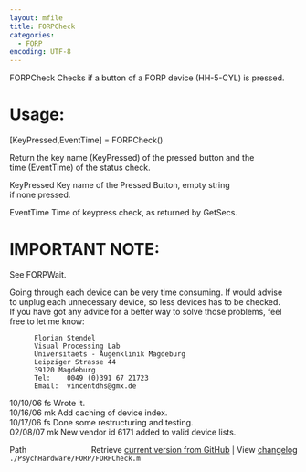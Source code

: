 ```yaml
---
layout: mfile
title: FORPCheck
categories:
  - FORP
encoding: UTF-8
---
```


FORPCheck Checks if a button of a FORP device (HH-5-CYL) is pressed.  

# Usage:  

   [KeyPressed,EventTime] = FORPCheck()  


Return the key name (KeyPressed) of the pressed button and the  
time (EventTime) of the status check.  


   KeyPressed          Key name of the Pressed Button, empty string  
                       if none pressed.  


   EventTime           Time of keypress check, as returned by GetSecs.  

# IMPORTANT NOTE:  


   See FORPWait.  

   Going through each device can be very time consuming. If would advise  
   to unplug each unnecessary device, so less devices has to be checked.  
   If you have got any advice for a better way to solve those problems, feel  
   free to let me know:  

          Florian Stendel  
          Visual Processing Lab  
          Universitaets - Augenklinik Magdeburg  
          Leipziger Strasse 44  
          39120 Magdeburg  
          Tel:    0049 (0)391 67 21723  
          Email:  vincentdhs@gmx.de  


   10/10/06   fs   Wrote it.  
   10/16/06   mk   Add caching of device index.  
   10/17/06   fs   Done some restructuring and testing.  
   02/08/07   mk   New vendor id 6171 added to valid device lists.  


<div class="code_header" style="text-align:right;">
  <span style="float:left;">Path&nbsp;&nbsp;</span> <span class="counter">Retrieve <a href=
  "https://raw.github.com/Psychtoolbox-3/Psychtoolbox-3/beta/./PsychHardware/FORP/FORPCheck.m">current version from GitHub</a> | View <a href=
  "https://github.com/Psychtoolbox-3/Psychtoolbox-3/commits/beta/./PsychHardware/FORP/FORPCheck.m">changelog</a></span>
</div>
<div class="code">
  <code>./PsychHardware/FORP/FORPCheck.m</code>
</div>
